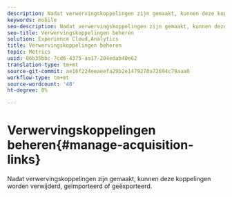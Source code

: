 ```yaml
---
description: Nadat verwervingskoppelingen zijn gemaakt, kunnen deze koppelingen worden verwijderd, geïmporteerd of geëxporteerd.
keywords: mobile
seo-description: Nadat verwervingskoppelingen zijn gemaakt, kunnen deze koppelingen worden verwijderd, geïmporteerd of geëxporteerd.
seo-title: Verwervingskoppelingen beheren
solution: Experience Cloud,Analytics
title: Verwervingskoppelingen beheren
topic: Metrics
uuid: 06b35bbc-7cd6-4375-aa17-204edab40e62
translation-type: tm+mt
source-git-commit: ae16f224eeaeefa29b2e1479270a72694c79aaa0
workflow-type: tm+mt
source-wordcount: '48'
ht-degree: 0%

---
```



# Verwervingskoppelingen beheren{#manage-acquisition-links}

Nadat verwervingskoppelingen zijn gemaakt, kunnen deze koppelingen worden verwijderd, geïmporteerd of geëxporteerd.


